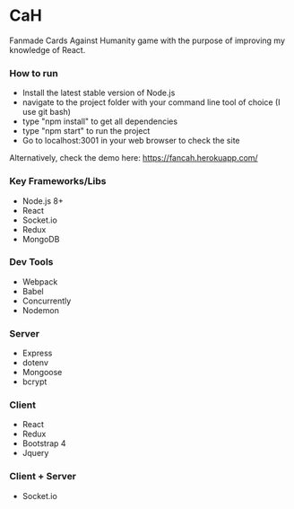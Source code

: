 # CaH

Fanmade Cards Against Humanity game with the purpose of improving my knowledge of React.

### How to run
* Install the latest stable version of Node.js
* navigate to the project folder with your command line tool of choice (I use git bash)
* type "npm install" to get all dependencies
* type "npm start" to run the project
* Go to localhost:3001 in your web browser to check the site

Alternatively, check the demo here: https://fancah.herokuapp.com/

### Key Frameworks/Libs
* Node.js 8+
* React
* Socket.io
* Redux
* MongoDB

### Dev Tools
* Webpack
* Babel
* Concurrently
* Nodemon

### Server
* Express
* dotenv
* Mongoose
* bcrypt

### Client
* React
* Redux
* Bootstrap 4
* Jquery

### Client + Server
* Socket.io